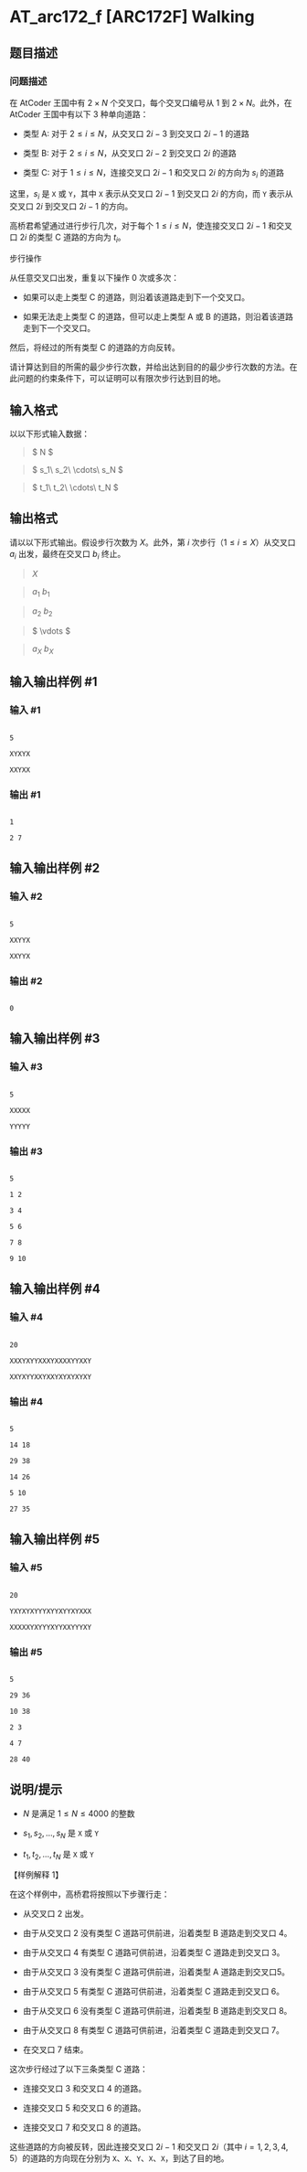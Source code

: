 # AT_arc172_f [ARC172F] Walking

## 题目描述

### 问题描述
在 AtCoder 王国中有 $2\times N$ 个交叉口，每个交叉口编号从 $1$ 到 $2\times N$。此外，在 AtCoder 王国中有以下 $3$ 种单向道路：
- 类型 A: 对于 $2 \leq i \leq N$，从交叉口 $2i-3$ 到交叉口 $2i-1$ 的道路
- 类型 B: 对于 $2 \leq i \leq N$，从交叉口 $2i-2$ 到交叉口 $2i$ 的道路
- 类型 C: 对于 $1 \leq i \leq N$，连接交叉口 $2i-1$ 和交叉口 $2i$ 的方向为 $s_i$ 的道路

这里，$s_i$ 是 `X` 或 `Y`，其中 `X` 表示从交叉口 $2i-1$ 到交叉口 $2i$ 的方向，而 `Y` 表示从交叉口 $2i$ 到交叉口 $2i-1$ 的方向。

高桥君希望通过进行步行几次，对于每个 $1 \leq i \leq N$，使连接交叉口 $2i-1$ 和交叉口 $2i$ 的类型 C 道路的方向为 $t_i$。

步行操作
从任意交叉口出发，重复以下操作 $0$ 次或多次：

- 如果可以走上类型 C 的道路，则沿着该道路走到下一个交叉口。
- 如果无法走上类型 C 的道路，但可以走上类型 A 或 B 的道路，则沿着该道路走到下一个交叉口。

然后，将经过的所有类型 C 的道路的方向反转。

请计算达到目的所需的最少步行次数，并给出达到目的的最少步行次数的方法。在此问题的约束条件下，可以证明可以有限次步行达到目的地。

## 输入格式

以以下形式输入数据：
> $ N $ 
>
> $ s_1\ s_2\ \cdots\ s_N $ 
>
> $ t_1\ t_2\ \cdots\ t_N $

## 输出格式

请以以下形式输出。假设步行次数为 $X$。此外，第 $i$ 次步行（$1 \leq i \leq X$）从交叉口 $a_i$ 出发，最终在交叉口 $b_i$ 终止。
> $X$ 
>
> $a_1$ $b_1$ 
>
> $a_2$ $b_2$ 
>
> $ \vdots $ 
>
> $a_X$ $b_X$

## 输入输出样例 #1

### 输入 #1

```
5
XYXYX
XXYXX
```

### 输出 #1

```
1
2 7
```

## 输入输出样例 #2

### 输入 #2

```
5
XXYYX
XXYYX
```

### 输出 #2

```
0
```

## 输入输出样例 #3

### 输入 #3

```
5
XXXXX
YYYYY
```

### 输出 #3

```
5
1 2
3 4
5 6
7 8
9 10
```

## 输入输出样例 #4

### 输入 #4

```
20
XXXYXYYXXXYXXXXYYXXY
XXYXYYXXYXXYXYXYXYXY
```

### 输出 #4

```
5
14 18
29 38
14 26
5 10
27 35
```

## 输入输出样例 #5

### 输入 #5

```
20
YXYXYXYYYXYYXYYXYXXX
XXXXXYXYYYXYYXXYYYXY
```

### 输出 #5

```
5
29 36
10 38
2 3
4 7
28 40
```

## 说明/提示

- $N$ 是满足 $1 \leq N \leq 4000$ 的整数
- $s_1, s_2, \dots, s_N$ 是 `X` 或 `Y`
- $t_1, t_2, \dots, t_N$ 是 `X` 或 `Y`

【样例解释 1】

在这个样例中，高桥君将按照以下步骤行走：
- 从交叉口 2 出发。
- 由于从交叉口 2 没有类型 C 道路可供前进，沿着类型 B 道路走到交叉口 4。
- 由于从交叉口 4 有类型 C 道路可供前进，沿着类型 C 道路走到交叉口 3。
- 由于从交叉口 3 没有类型 C 道路可供前进，沿着类型 A 道路走到交叉口5。
- 由于从交叉口 5 有类型 C 道路可供前进，沿着类型 C 道路走到交叉口 6。
- 由于从交叉口 6 没有类型 C 道路可供前进，沿着类型 B 道路走到交叉口 8。
- 由于从交叉口 8 有类型 C 道路可供前进，沿着类型 C 道路走到交叉口 7。
- 在交叉口 7 结束。

这次步行经过了以下三条类型 C 道路：
- 连接交叉口 3 和交叉口 4 的道路。
- 连接交叉口 5 和交叉口 6 的道路。
- 连接交叉口 7 和交叉口 8 的道路。

这些道路的方向被反转，因此连接交叉口 $2i−1$ 和交叉口 $2i$（其中 $i=1,2,3,4,5$）的道路的方向现在分别为 `X`、`X`、`Y`、`X`、`X`，到达了目的地。